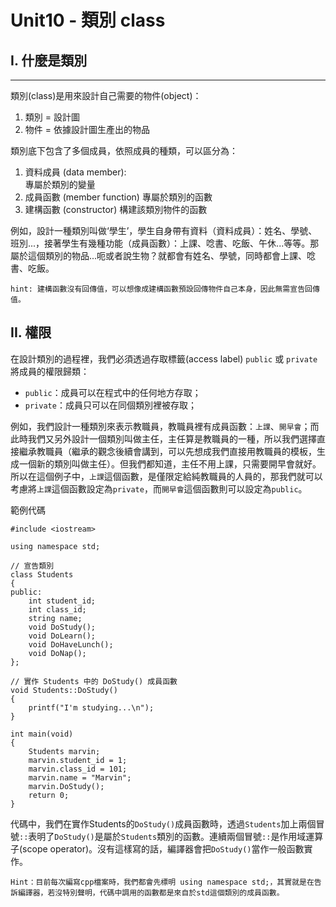 # Unit10 - 類別 class

## I. 什麼是類別
----

類別(class)是用來設計自己需要的物件(object)：
1. 類別 = 設計圖
2. 物件 = 依據設計圖生產出的物品

類別底下包含了多個成員，依照成員的種類，可以區分為：
1. 資料成員 (data member):  
    專屬於類別的變量
2. 成員函數 (member function)
    專屬於類別的函數
3. 建構函數 (constructor)
    構建該類別物件的函數  

例如，設計一種類別叫做‘學生’，學生自身帶有資料（資料成員）：姓名、學號、班別...，接著學生有幾種功能（成員函數）：上課、唸書、吃飯、午休...等等。那屬於這個類別的物品...呃或者說生物？就都會有姓名、學號，同時都會上課、唸書、吃飯。

    hint: 建構函數沒有回傳值，可以想像成建構函數預設回傳物件自己本身，因此無需宣告回傳值。

## II. 權限

在設計類別的過程裡，我們必須透過存取標籤(access label) `public` 或 `private`將成員的權限歸類：
* `public`：成員可以在程式中的任何地方存取；
* `private`：成員只可以在同個類別裡被存取；

例如，我們設計一種類別來表示教職員，教職員裡有成員函數：`上課`、`開早會`；而此時我們又另外設計一個類別叫做主任，主任算是教職員的一種，所以我們選擇直接繼承教職員（繼承的觀念後續會講到，可以先想成我們直接用教職員的模板，生成一個新的類別叫做主任）。但我們都知道，主任不用上課，只需要開早會就好。所以在這個例子中，`上課`這個函數，是僅限定給純教職員的人員的，那我們就可以考慮將`上課`這個函數設定為`private`，而`開早會`這個函數則可以設定為`public`。

範例代碼  

    #include <iostream>

    using namespace std;

    // 宣告類別
    class Students
    {
    public:
        int student_id;
        int class_id;
        string name;
        void DoStudy();
        void DoLearn();
        void DoHaveLunch();
        void DoNap();
    };

    // 實作 Students 中的 DoStudy() 成員函數
    void Students::DoStudy()
    {
        printf("I'm studying...\n");
    }

    int main(void)
    {
        Students marvin;
        marvin.student_id = 1;
        marvin.class_id = 101;
        marvin.name = "Marvin";
        marvin.DoStudy();
        return 0;
    }
代碼中，我們在實作Students的`DoStudy()`成員函數時，透過`Students`加上兩個冒號`::`表明了`DoStudy()`是屬於`Students`類別的函數。連續兩個冒號`::`是作用域運算子(scope operator)。沒有這樣寫的話，編譯器會把`DoStudy()`當作一般函數實作。

    Hint：目前每次編寫cpp檔案時，我們都會先標明 using namespace std;，其實就是在告訴編譯器，若沒特別聲明，代碼中調用的函數都是來自於std這個類別的成員函數。